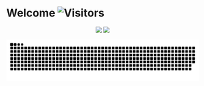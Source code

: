 # Welcome ![Visitors](https://visitor-badge.glitch.me/badge?page_id=includealex) 

<p align="center">
  <img width="48%" src="https://github-readme-stats.vercel.app/api?username=includealex&show_icons=true&theme=gotham" />
  <img width="48%" src="https://github-readme-streak-stats.herokuapp.com/?user=includealex&theme=gotham" />
</p>

![snake gif](https://github.com/includealex/includealex/blob/output/github-contribution-grid-snake.svg)
